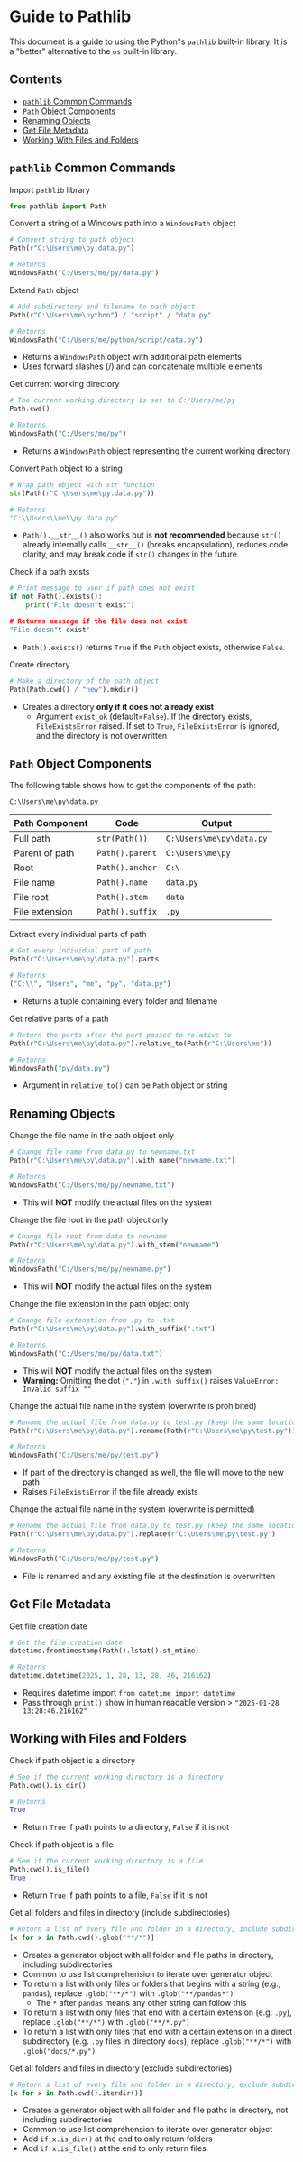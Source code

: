 # Guide to Pathlib

This document is a guide to using the Python"s `pathlib` built-in library. It is a "better" alternative to the `os` built-in library.

## Contents

- [`pathlib` Common Commands](#pathlib-common-commands)
- [`Path` Object Components](#path-object-components)
- [Renaming Objects](#renaming-objects)
- [Get File Metadata](#get-file-metadata)
- [Working With Files and Folders](#working-with-files-and-folders)

## `pathlib` Common Commands

Import `pathlib` library

```python
from pathlib import Path
```

Convert a string of a Windows path into a `WindowsPath` object

```python
# Convert string to path object
Path(r"C:\Users\me\py.data.py")

# Returns
WindowsPath("C:/Users/me/py/data.py")
```

Extend `Path` object

```python
# Add subdirectory and filename to path object
Path(r"C:\Users\me\python") / "script" / "data.py"

# Returns
WindowsPath("C:/Users/me/python/script/data.py")
```

- Returns a `WindowsPath` object with additional path elements
- Uses forward slashes (/) and can concatenate multiple elements

Get current working directory

```python
# The current working directory is set to C:/Users/me/py 
Path.cwd()

# Returns
WindowsPath("C:/Users/me/py")
```

- Returns a `WindowsPath` object representing the current working directory

Convert `Path` object to a string

```python
# Wrap path object with str function
str(Path(r"C:\Users\me\py.data.py"))

# Returns
"C:\\Users\\me\\py.data.py"
```

- `Path().__str__()` also works but is **not recommended** because `str()` already internally calls `__str__()` (breaks encapsulation), reduces code clarity, and may break code if `str()` changes in the future

Check if a path exists

```python
# Print message to user if path does not exist
if not Path().exists():
    print("File doesn"t exist")

# Returns message if the file does not exist
"File doesn"t exist"
```

- `Path().exists()` returns `True` if the `Path` object exists, otherwise `False`.

Create directory

```python
# Make a directory of the path object
Path(Path.cwd() / "new").mkdir()
```

- Creates a directory **only if it does not already exist**
    - Argument `exist_ok` (default=`False`). If the directory exists, `FileExistsError` raised. If set to `True`, `FileExistsError` is ignored, and the directory is not overwritten

## `Path` Object Components

The following table shows how to get the components of the path:

`C:\Users\me\py\data.py`

| Path Component | Code            | Output                   |
|--------------- |-----            |-------                   |
| Full path      | `str(Path())`   | `C:\Users\me\py\data.py` |
| Parent of path | `Path().parent` | `C:\Users\me\py`         |
| Root           | `Path().anchor` | `C:\`                    |
| File name      | `Path().name`   | `data.py`                |
| File root      | `Path().stem`   | `data`                   |
| File extension | `Path().suffix` | `.py`                    |

Extract every individual parts of path

```python
# Get every individual part of path
Path(r"C:\Users\me\py\data.py").parts

# Returns
("C:\\", "Users", "me", "py", "data.py")
```

- Returns a tuple containing every folder and filename

Get relative parts of a path

```python
# Return the parts after the part passed to relative to
Path(r"C:\Users\me\py\data.py").relative_to(Path(r"C:\Users\me"))

# Returns
WindowsPath("py/data.py")
```

- Argument in `relative_to()` can be `Path` object or string

## Renaming Objects

Change the file name in the path object only

```python
# Change file name from data.py to newname.txt
Path(r"C:\Users\me\py\data.py").with_name("newname.txt")

# Returns
WindowsPath("C:/Users/me/py/newname.txt")
```

- This will **NOT** modify the actual files on the system

Change the file root in the path object only

```python
# Change file root from data to newname
Path(r"C:\Users\me\py\data.py").with_stem("newname")

# Returns
WindowsPath("C:/Users/me/py/newname.py")
```

- This will **NOT** modify the actual files on the system

Change the file extension in the path object only
```python
# Change file extenstion from .py to .txt
Path(r"C:\Users\me\py\data.py").with_suffix(".txt")

# Returns
WindowsPath("C:/Users/me/py/data.txt")
```

- This will **NOT** modify the actual files on the system
- **Warning:** Omitting the dot (`"."`) in `.with_suffix()` raises `ValueError: Invalid suffix ""`

Change the actual file name in the system (overwrite is prohibited)

```python
# Rename the actual file from data.py to test.py (keep the same location)
Path(r"C:\Users\me\py\data.py").rename(Path(r"C:\Users\me\py\test.py"))

# Returns
WindowsPath("C:/Users/me/py/test.py")
```

- If part of the directory is changed as well, the file will move to the new path
- Raises `FileExistsError` if the file already exists

Change the actual file name in the system (overwrite is permitted)

```python
# Rename the actual file from data.py to test.py (keep the same location)
Path(r"C:\Users\me\py\data.py").replace(r"C:\Users\me\py\test.py")

# Returns
WindowsPath("C:/Users/me/py/test.py")
```

- File is renamed and any existing file at the destination is overwritten

## Get File Metadata

Get file creation date

```python
# Get the file creation date
datetime.fromtimestamp(Path().lstat().st_mtime)

# Returns
datetime.datetime(2025, 1, 28, 13, 28, 46, 216162)
```

- Requires datetime import `from datetime import datetime`
- Pass through `print()` show in human readable version > `"2025-01-28 13:28:46.216162"`


## Working with Files and Folders

Check if path object is a directory

```python
# See if the current working directory is a directory
Path.cwd().is_dir()

# Returns
True
```

- Return `True` if path points to a directory, `False` if it is not

Check if path object is a file

```python
# See if the current working directory is a file
Path.cwd().is_file()
True
```

- Return `True` if path points to a file, `False` if it is not

Get all folders and files in directory (include subdirectories)

```python
# Return a list of every file and folder in a directory, include subdirectory content
[x for x in Path.cwd().glob("**/*")]
```

- Creates a generator object with all folder and file paths in directory, including subdirectories
- Common to use list comprehension to iterate over generator object
- To return a list with only files or folders that begins with a string (e.g., `pandas`), replace `.glob("**/*")` with `.glob("**/pandas*")` 
    - The `*` after `pandas` means any other string can follow this
- To return a list with only files that end with a certain extension (e.g. `.py`), replace `.glob("**/*")` with `.glob("**/*.py")` 
- To return a list with only files that end with a certain extension in a direct subdirectory (e.g. `.py` files in directory `docs`), replace `.glob("**/*")` with `.glob("docs/*.py")`

Get all folders and files in directory (exclude subdirectories)

```python
# Return a list of every file and folder in a directory, exclude subdirectory contents
[x for x in Path.cwd().iterdir()]
```

- Creates a generator object with all folder and file paths in directory, not including subdirectories
- Common to use list comprehension to iterate over generator object
- Add `if x.is_dir()` at the end to only return folders
- Add `if x.is_file()` at the end to only return files
